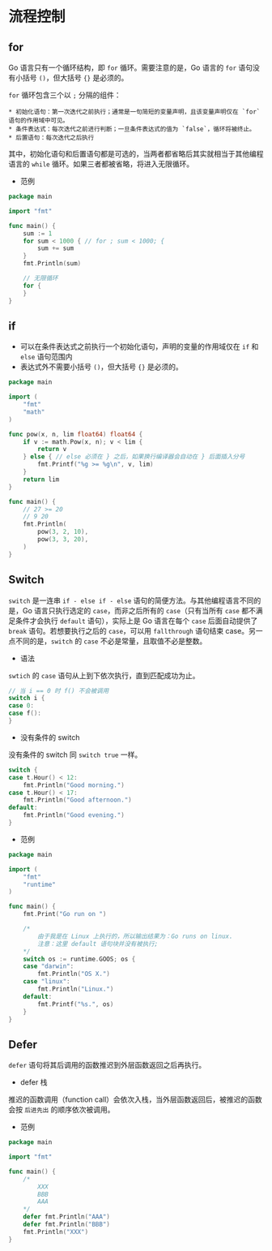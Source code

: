 # 流程控制

## for

Go 语言只有一个循环结构，即 `for` 循环。需要注意的是，Go 语言的 `for` 语句没有小括号 `()`，但大括号 `{}` 是必须的。

`for` 循环包含三个以 `;` 分隔的组件：

    * 初始化语句：第一次迭代之前执行；通常是一句简短的变量声明，且该变量声明仅在 `for` 语句的作用域中可见。
    * 条件表达式：每次迭代之前进行判断；一旦条件表达式的值为 `false`，循环将被终止。
    * 后置语句：每次迭代之后执行

其中，初始化语句和后置语句都是可选的，当两者都省略后其实就相当于其他编程语言的 `while` 循环。如果三者都被省略，将进入无限循环。

* 范例

```go
package main

import "fmt"

func main() {
    sum := 1
    for sum < 1000 { // for ; sum < 1000; {
        sum += sum
    }
    fmt.Println(sum)

    // 无限循环
    for {
    }
}
```

## if

* 可以在条件表达式之前执行一个初始化语句，声明的变量的作用域仅在 `if` 和 `else` 语句范围内
* 表达式外不需要小括号 `()`，但大括号 `{}` 是必须的。

```go
package main

import (
    "fmt"
    "math"
)

func pow(x, n, lim float64) float64 {
    if v := math.Pow(x, n); v < lim {
        return v
    } else { // else 必须在 } 之后，如果换行编译器会自动在 } 后面插入分号
        fmt.Printf("%g >= %g\n", v, lim)
    }
    return lim
}

func main() {
    // 27 >= 20
    // 9 20
    fmt.Println(
        pow(3, 2, 10),
        pow(3, 3, 20),
    )
}
```

## Switch

`switch` 是一连串 `if - else if - else` 语句的简便方法。与其他编程语言不同的是，Go 语言只执行选定的 `case`，而非之后所有的 `case`（只有当所有 `case` 都不满足条件才会执行 `default` 语句），实际上是 Go 语言在每个 `case` 后面自动提供了 `break` 语句。若想要执行之后的 `case`，可以用 `fallthrough` 语句结束 case。另一点不同的是，`switch` 的 `case` 不必是常量，且取值不必是整数。

* 语法

`swtich` 的 `case` 语句从上到下依次执行，直到匹配成功为止。

```go
// 当 i == 0 时 f() 不会被调用
switch i {
case 0:
case f():
}
````

* 没有条件的 switch

没有条件的 switch 同 `switch true` 一样。

```go
switch {
case t.Hour() < 12:
    fmt.Println("Good morning.")
case t.Hour() < 17:
    fmt.Println("Good afternoon.")
default:
    fmt.Println("Good evening.")
}
```

* 范例

```go
package main

import (
    "fmt"
    "runtime"
)

func main() {
    fmt.Print("Go run on ")

    /*
        由于我是在 Linux 上执行的，所以输出结果为：Go runs on linux.
        注意：这里 default 语句块并没有被执行;
    */
    switch os := runtime.GOOS; os {
    case "darwin":
        fmt.Println("OS X.")
    case "linux":
        fmt.Println("Linux.")
    default:
        fmt.Printf("%s.", os)
    }
}
```

## Defer

`defer` 语句将其后调用的函数推迟到外层函数返回之后再执行。

* defer 栈

推迟的函数调用（function call）会依次入栈，当外层函数返回后，被推迟的函数会按 `后进先出` 的顺序依次被调用。

* 范例

```go
package main

import "fmt"

func main() {
    /*
        XXX
        BBB
        AAA
    */
    defer fmt.Println("AAA")
    defer fmt.Println("BBB")
    fmt.Println("XXX")
}
```
